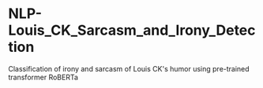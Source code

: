 # NLP-Louis_CK_Sarcasm_and_Irony_Detection
Classification of irony and sarcasm of Louis CK's humor using pre-trained transformer RoBERTa

